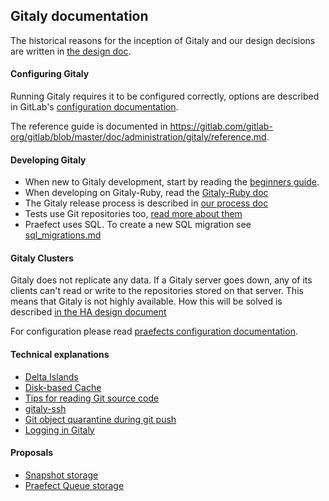 ## Gitaly documentation

The historical reasons for the inception of Gitaly and our design decisions are
written in [the design doc](doc/DESIGN.md).

#### Configuring Gitaly

Running Gitaly requires it to be configured correctly, options are described in
GitLab's  [configuration documentation](https://gitlab.com/gitlab-org/gitlab/blob/master/doc/administration/gitaly/index.md).

The reference guide is documented in https://gitlab.com/gitlab-org/gitlab/blob/master/doc/administration/gitaly/reference.md.

#### Developing Gitaly

- When new to Gitaly development, start by reading the [beginners guide](doc/beginners_guide.md).
- When developing on Gitaly-Ruby, read the [Gitaly-Ruby doc](doc/ruby_endpoint.md)
- The Gitaly release process is described in [our process doc](doc/PROCESS.md)
- Tests use Git repositories too, [read more about them](doc/test_repos.md)
- Praefect uses SQL. To create a new SQL migration see [sql_migrations.md](sql_migrations.md)

#### Gitaly Clusters

Gitaly does not replicate any data. If a Gitaly server goes down, any of its
clients can't read or write to the repositories stored on that server. This
means that Gitaly is not highly available. How this will be solved is described
[in the HA design document](doc/design_ha.md)

For configuration please read [praefects configuration documentation](doc/configuration/praefect.md).

#### Technical explanations

- [Delta Islands](delta_islands.md)
- [Disk-based Cache](design_diskcache.md)
- [Tips for reading Git source code](reading_git_source.md)
- [gitaly-ssh](../cmd/gitaly-ssh/README.md)
- [Git object quarantine during git push](object_quarantine.md)
- [Logging in Gitaly](logging.md)

#### Proposals

- [Snapshot storage](proposals/snapshot-storage.md)
- [Praefect Queue storage](proposals/praefect-queue-storage.md)
